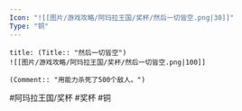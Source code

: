 ```yaml
---
Icon: "![[图片/游戏攻略/阿玛拉王国/奖杯/然后一切皆空.png|30]]"
Type: "铜"
---
```

```ad-common-bronze-trophy
title: (Title:: "然后一切皆空")
![[图片/游戏攻略/阿玛拉王国/奖杯/然后一切皆空.png|100]]

(Comment:: "用能力杀死了500个敌人。")
```

#阿玛拉王国/奖杯 #奖杯 #铜
